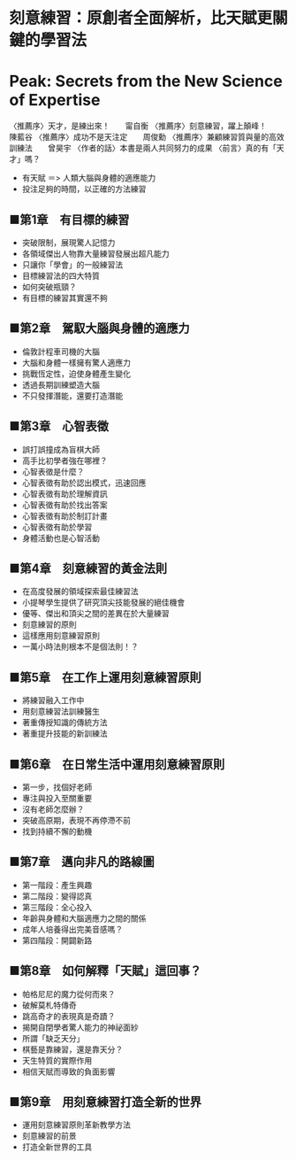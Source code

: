 # 刻意練習：原創者全面解析，比天賦更關鍵的學習法
# Peak: Secrets from the New Science of Expertise
〈推薦序〉天才，是練出來！　　甯自衡
〈推薦序〉刻意練習，躍上顛峰！　　陳藍谷
〈推薦序〉成功不是天注定　　周俊勳
〈推薦序〉兼顧練習質與量的高效訓練法　　曾昊宇
〈作者的話〉本書是兩人共同努力的成果
〈前言〉真的有「天才」嗎？
- 有天賦 ＝> 人類大腦與身體的適應能力
- 投注足夠的時間，以正確的方法練習
 
## ■第1章　有目標的練習
- 突破限制，展現驚人記憶力
- 各領域傑出人物靠大量練習發展出超凡能力
- 只讓你「學會」的一般練習法
- 目標練習法的四大特質
- 如何突破瓶頸？
- 有目標的練習其實還不夠
 
## ■第2章　駕馭大腦與身體的適應力
- 倫敦計程車司機的大腦
- 大腦和身體一樣擁有驚人適應力
- 挑戰恆定性，迫使身體產生變化
- 透過長期訓練塑造大腦
- 不只發揮潛能，還要打造潛能
 
## ■第3章　心智表徵
- 誤打誤撞成為盲棋大師
- 高手比初學者強在哪裡？
- 心智表徵是什麼？
- 心智表徵有助於認出模式，迅速回應
- 心智表徵有助於理解資訊
- 心智表徵有助於找出答案
- 心智表徵有助於制訂計畫
- 心智表徵有助於學習
- 身體活動也是心智活動
 
## ■第4章　刻意練習的黃金法則
- 在高度發展的領域探索最佳練習法
- 小提琴學生提供了研究頂尖技能發展的絕佳機會
- 優等、傑出和頂尖之間的差異在於大量練習
- 刻意練習的原則
- 這樣應用刻意練習原則
- 一萬小時法則根本不是個法則！？
 
## ■第5章　在工作上運用刻意練習原則
- 將練習融入工作中
- 用刻意練習法訓練醫生
- 著重傳授知識的傳統方法
- 著重提升技能的新訓練法
 
## ■第6章　在日常生活中運用刻意練習原則
- 第一步，找個好老師
- 專注與投入至關重要
- 沒有老師怎麼辦？
- 突破高原期，表現不再停滯不前
- 找到持續不懈的動機
 
## ■第7章　邁向非凡的路線圖
- 第一階段：產生興趣
- 第二階段：變得認真
- 第三階段：全心投入
- 年齡與身體和大腦適應力之間的關係
- 成年人培養得出完美音感嗎？
- 第四階段：開闢新路
 
## ■第8章　如何解釋「天賦」這回事？
- 帕格尼尼的魔力從何而來？
- 破解莫札特傳奇
- 跳高奇才的表現真是奇蹟？
- 揭開自閉學者驚人能力的神祕面紗
- 所謂「缺乏天分」
- 棋藝是靠練習，還是靠天分？
- 天生特質的實際作用
- 相信天賦而導致的負面影響
 
## ■第9章　用刻意練習打造全新的世界
- 運用刻意練習原則革新教學方法
- 刻意練習的前景
- 打造全新世界的工具